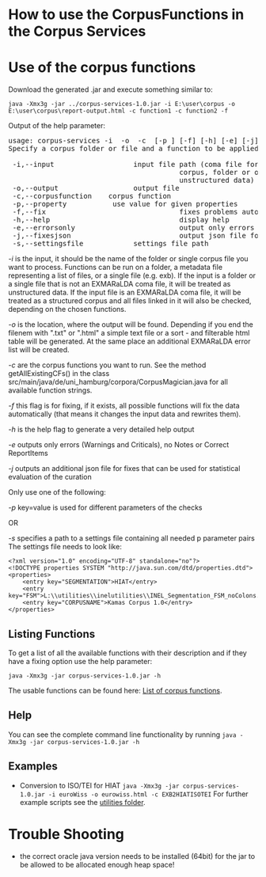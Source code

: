 # How to use the CorpusFunctions in the Corpus Services

#  Use of the corpus functions

Download the generated .jar and execute something similar to:

`java -Xmx3g -jar ../corpus-services-1.0.jar -i E:\user\corpus -o E:\user\corpus\report-output.html -c function1 -c function2 -f `

Output of the help parameter:
<pre>
usage: corpus-services -i <FILE PATH> -o <FILE PATH> -c <CORPUS
       FUNCTION> [-p <property=value>] [-f] [-h] [-e] [-j] [-s <FILE
       PATH>]
Specify a corpus folder or file and a function to be applied

 -i,--input <FILE PATH>                  input file path (coma file for
                                         corpus, folder or other file for
                                         unstructured data)
 -o,--output <FILE PATH>                 output file
 -c,--corpusfunction <CORPUS FUNCTION>   corpus function
 -p,--property <property=value>          use value for given properties
 -f,--fix                                fixes problems automatically
 -h,--help                               display help
 -e,--errorsonly                         output only errors
 -j,--fixesjson                          output json file for fixes
 -s,--settingsfile <FILE PATH>           settings file path
</pre>

*-i* is the input, it should be the name of the folder or single corpus file you want to process. Functions can be run on a folder, a metadata file representing a list of files, or a single file (e.g. exb). If the input is a folder or a single file that is not an EXMARaLDA coma file, it will be treated as unstructured data. If the input file is an EXMARaLDA coma file, it will be treated as a structured corpus and all files linked in it will also be checked, depending on the chosen functions.

*-o* is the location, where the output will be found. Depending if you end the filenem with ".txt" or ".html" a simple text file or a sort - and filterable html table will be generated. At the same place an additional EXMARaLDA error list will be created. 

*-c* are the corpus functions you want to run. See the method getAllExistingCFs() in the class src/main/java/de/uni_hamburg/corpora/CorpusMagician.java for all available function strings. 

*-f* this flag is for fixing, if it exists, all possible functions will fix the data automatically (that means it changes the input data and rewrites them).

*-h* is the help flag to generate a very detailed help output

*-e* outputs only errors (Warnings and Criticals), no Notes or Correct ReportItems

*-j* outputs an additional json file for fixes that can be used for statistical evaluation of the curation

Only use one of the following:

*-p* key=value is used for different parameters of the checks

OR

*-s* specifies a path to a settings file containing all needed p parameter pairs
The settings file needs to look like:

```
<?xml version="1.0" encoding="UTF-8" standalone="no"?>
<!DOCTYPE properties SYSTEM "http://java.sun.com/dtd/properties.dtd">
<properties> 
    <entry key="SEGMENTATION">HIAT</entry>
    <entry key="FSM">L:\\utilities\\inelutilities\\INEL_Segmentation_FSM_noColons.xml</entry>
    <entry key="CORPUSNAME">Kamas Corpus 1.0</entry>
</properties>
```


## Listing Functions

To get a list of all the available functions with their description and if they have a fixing option use the help parameter:

`java -Xmx3g -jar corpus-services-1.0.jar -h `

The usable functions can be found here: [List of corpus functions](https://gitlab.rrz.uni-hamburg.de/corpus-services/corpus-services/-/tree/develop/doc/List_of_corpus_functions.md).

## Help

You can see the complete command line functionality by running
`
java -Xmx3g -jar corpus-services-1.0.jar -h
`

## Examples

* Conversion to ISO/TEI for HIAT
`
java -Xmx3g -jar corpus-services-1.0.jar -i euroWiss -o eurowiss.html -c EXB2HIATISOTEI
`
For further example scripts see the [utilities folder](https://gitlab.rrz.uni-hamburg.de/corpus-services/corpus-services/-/tree/develop/utilities).

# Trouble Shooting

* the correct oracle java version needs to be installed (64bit) for the jar to be allowed to be allocated enough heap space!
